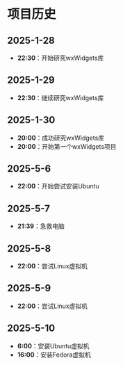 # 项目历史

## 2025-1-28
- **22:30**：开始研究wxWidgets库

## 2025-1-29
- **22:30**：继续研究wxWidgets库

## 2025-1-30
- **20:00**：成功研究wxWidgets库
- **20:00**：开始第一个wxWidgets项目

## 2025-5-6
- **22:00**：开始尝试安装Ubuntu 

## 2025-5-7
- **21:39**：急救电脑 

## 2025-5-8
- **22:00**：尝试Linux虚拟机 

## 2025-5-9
- **22:00**：尝试Linux虚拟机 

## 2025-5-10
- **6:00**：安装Ubuntu虚拟机
- **16:00**：安装Fedora虚拟机



